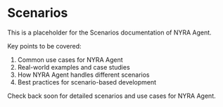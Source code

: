# Scenarios

This is a placeholder for the Scenarios documentation of NYRA Agent. 

Key points to be covered:
1. Common use cases for NYRA Agent
2. Real-world examples and case studies
3. How NYRA Agent handles different scenarios
4. Best practices for scenario-based development

Check back soon for detailed scenarios and use cases for NYRA Agent.

